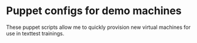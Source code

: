 Puppet configs for demo machines
================================

These puppet scripts allow me to quickly provision new virtual machines for use in texttest trainings.